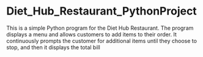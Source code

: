 # Diet_Hub_Restaurant_PythonProject
This is a simple Python program for the Diet Hub Restaurant. The program displays a menu and allows customers to add items to their order. It continuously prompts the customer for additional items until they choose to stop, and then it displays the total bill
